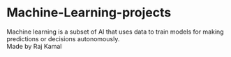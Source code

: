 # Machine-Learning-projects
Machine learning is a subset of AI that uses data to train models for making predictions or decisions autonomously.
<br>
Made by Raj Kamal

